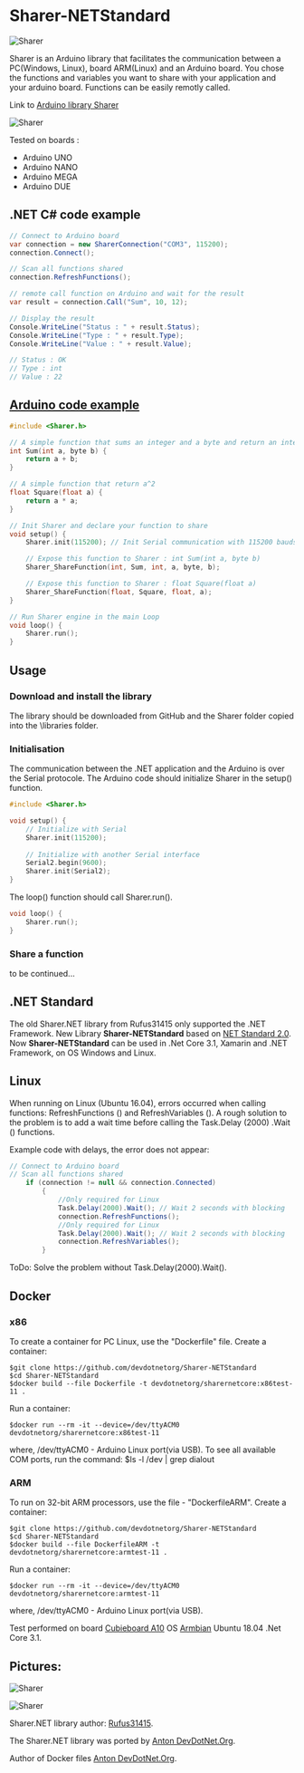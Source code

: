 # Sharer-NETStandard

![Sharer](Sharer.png)

Sharer is an Arduino library that facilitates the communication between a PC(Windows, Linux), board ARM(Linux) and an Arduino board.
You chose the functions and variables you want to share with your application and your arduino board. Functions can be easily remotly called.


Link to [Arduino library Sharer](https://github.com/devdotnetorg/Sharer)

![Sharer](RemoteFunctionCall.png)

Tested on boards :
- Arduino UNO
- Arduino NANO
- Arduino MEGA
- Arduino DUE



## .NET C# code example


``` C#
// Connect to Arduino board
var connection = new SharerConnection("COM3", 115200);
connection.Connect();

// Scan all functions shared
connection.RefreshFunctions();

// remote call function on Arduino and wait for the result
var result = connection.Call("Sum", 10, 12);

// Display the result
Console.WriteLine("Status : " + result.Status);
Console.WriteLine("Type : " + result.Type);
Console.WriteLine("Value : " + result.Value);

// Status : OK
// Type : int
// Value : 22
```

## [Arduino code example](https://github.com/Rufus31415/Sharer.NET)

``` C++
#include <Sharer.h>

// A simple function that sums an integer and a byte and return an integer
int Sum(int a, byte b) {
	return a + b;
}

// A simple function that return a^2
float Square(float a) {
	return a * a;
}

// Init Sharer and declare your function to share
void setup() {
	Sharer.init(115200); // Init Serial communication with 115200 bauds

	// Expose this function to Sharer : int Sum(int a, byte b) 
	Sharer_ShareFunction(int, Sum, int, a, byte, b);

	// Expose this function to Sharer : float Square(float a)
	Sharer_ShareFunction(float, Square, float, a);
}

// Run Sharer engine in the main Loop
void loop() {
	Sharer.run();
}
```
## Usage

### Download and install the library
The library should be downloaded from GitHub and the Sharer folder copied into the \libraries folder.

### Initialisation
The communication between the .NET application and the Arduino is over the Serial protocole.
The Arduino code should initialize Sharer in the setup() function.
``` C++
#include <Sharer.h>

void setup() {
	// Initialize with Serial
	Sharer.init(115200);
	
	// Initialize with another Serial interface
	Serial2.begin(9600);
	Sharer.init(Serial2);
}
```

The loop() function should call Sharer.run().
``` C++
void loop() {
	Sharer.run();
}
```

### Share a function
 to be continued...

## .NET Standard 
The old Sharer.NET library from Rufus31415 only supported the .NET Framework. New Library **Sharer-NETStandard** based on [NET Standard 2.0](https://docs.microsoft.com/en-us/dotnet/standard/net-standard). Now **Sharer-NETStandard** can be used in .Net Core 3.1, Xamarin and .NET Framework, on OS Windows and Linux.

## Linux
When running on Linux (Ubuntu 16.04), errors occurred when calling functions: RefreshFunctions () and RefreshVariables (). A rough solution to the problem is to add a wait time before calling the Task.Delay (2000) .Wait () functions.

Example code with delays, the error does not appear:


``` C#
// Connect to Arduino board
// Scan all functions shared
	if (connection != null && connection.Connected)
    	{
            //Only required for Linux
            Task.Delay(2000).Wait(); // Wait 2 seconds with blocking
            connection.RefreshFunctions();
            //Only required for Linux
            Task.Delay(2000).Wait(); // Wait 2 seconds with blocking
            connection.RefreshVariables();
        }
```

ToDo: Solve the problem without Task.Delay(2000).Wait().

## Docker
### x86
To create a container for PC Linux, use the "Dockerfile" file.
Create a container:

``` bach
$git clone https://github.com/devdotnetorg/Sharer-NETStandard
$cd Sharer-NETStandard
$docker build --file Dockerfile -t devdotnetorg/sharernetcore:x86test-11 .
```

Run a container:
``` bach
$docker run --rm -it --device=/dev/ttyACM0 devdotnetorg/sharernetcore:x86test-11
```
where, /dev/ttyACM0 - Arduino Linux port(via USB). To see all available COM ports, run the command: $ls -l /dev | grep dialout


### ARM
To run on 32-bit ARM processors, use the file - "DockerfileARM".
Create a container:

``` bach
$git clone https://github.com/devdotnetorg/Sharer-NETStandard
$cd Sharer-NETStandard
$docker build --file DockerfileARM -t devdotnetorg/sharernetcore:armtest-11 .
```

Run a container:
``` bach
$docker run --rm -it --device=/dev/ttyACM0 devdotnetorg/sharernetcore:armtest-11
```
where, /dev/ttyACM0 - Arduino Linux port(via USB).


Test performed on board [Cubieboard A10](https://github.com/devdotnetorg/Cubieboard) OS [Armbian](https://www.armbian.com/cubieboard-1/) Ubuntu 18.04 .Net Core 3.1.

## Pictures:
![Sharer](SharerAndCubieboard1.png)

![Sharer](SharerAndCubieboard3.jpg)


Sharer.NET library author: [Rufus31415](https://github.com/Rufus31415/Sharer).


The Sharer.NET library was ported by [Anton DevDotNet.Org](https://github.com/devdotnetorg/Sharer-NETStandard).


Author of Docker files [Anton DevDotNet.Org](https://github.com/devdotnetorg/Sharer-NETStandard).
